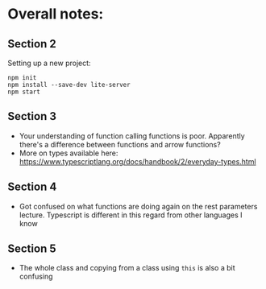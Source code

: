 # Overall notes:

## Section 2 
Setting up a new project:
```shell
npm init
npm install --save-dev lite-server
npm start
```

## Section 3
- Your understanding of function calling functions is poor. Apparently there's a difference between functions and arrow functions?
- More on types available here: https://www.typescriptlang.org/docs/handbook/2/everyday-types.html

## Section 4 
- Got confused on what functions are doing again on the rest parameters lecture. Typescript is different in this regard from other languages I know

## Section 5
- The whole class and copying from a class using `this` is also a bit confusing